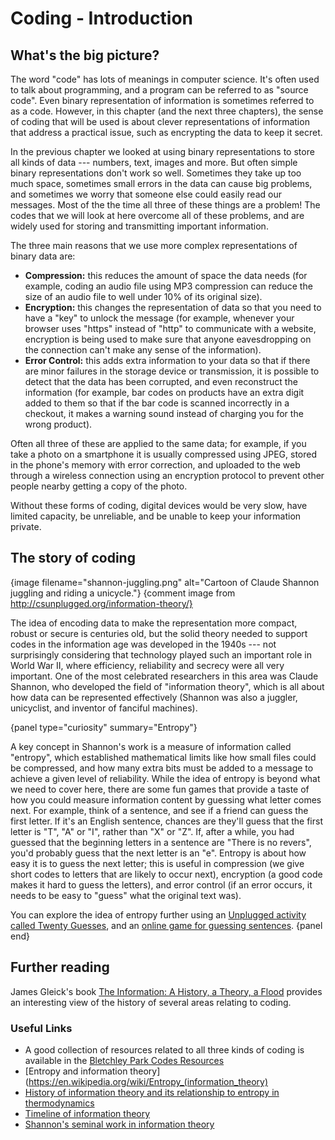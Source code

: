 # Coding - Introduction


## What's the big picture?

The word "code" has lots of meanings in computer science. It's often used to talk about programming, and a program can be referred to as "source code".
Even binary representation of information is sometimes referred to as a code.
However, in this chapter (and the next three chapters),
the sense of coding that will be used is about clever representations of information that address a practical issue,
such as encrypting the data to keep it secret.

In the previous chapter we looked at using binary representations to store all kinds of data --- numbers, text, images and more.
But often simple binary representations don't work so well.
Sometimes they take up too much space,
sometimes small errors in the data can cause big problems,
and sometimes we worry that someone else could easily read our messages.
Most of the the time all three of these things are a problem!
The codes that we will look at here overcome all of these problems, and are widely used for storing and transmitting important information.

The three main reasons that we use more complex representations of binary data are:
- **Compression:** this reduces the amount of space the data needs (for example, coding an audio file using MP3 compression can reduce the size of an audio file to well under 10% of its original size).
- **Encryption:** this changes the representation of data so that you need to have a "key" to unlock the message (for example, whenever your browser uses "https" instead of "http" to communicate with a website, encryption is being used to make sure that anyone eavesdropping on the connection can't make any sense of the information).
- **Error Control:** this adds extra information to your data so that if there are minor failures in the storage device or transmission, it is possible to detect that the data has been corrupted, and even reconstruct the information
(for example, bar codes on products have an extra digit added to them so that if the bar code is scanned incorrectly in a checkout,
it makes a warning sound instead of charging you for the wrong product).

Often all three of these are applied to the same data;
for example, if you take a photo on a smartphone it is usually compressed using JPEG,
stored in the phone's memory with error correction,
and uploaded to the web through a wireless connection using an encryption protocol to prevent other people nearby getting a copy of the photo.

Without these forms of coding, digital devices would be very slow, have limited capacity, be unreliable, and be unable to keep your information private.

## The story of coding

{image filename="shannon-juggling.png" alt="Cartoon of Claude Shannon juggling and riding a unicycle."}
{comment image from http://csunplugged.org/information-theory/}

The idea of encoding data to make the representation more compact, robust or secure is centuries old,
but the solid theory needed to support codes in the information age was developed in the 1940s --- not surprisingly considering that technology played such an important role in World War II, where efficiency, reliability and secrecy were all very important.
One of the most celebrated researchers in this area was Claude Shannon,
who developed the field of "information theory", which is all about how data can be represented effectively
(Shannon was also a juggler, unicyclist, and inventor of fanciful machines).

{panel type="curiosity" summary="Entropy"}

A key concept in Shannon's work is a measure of information called "entropy",
which established mathematical limits like how small files could be compressed,
and how many extra bits must be added to a message to achieve a given level of reliability.
While the idea of entropy is beyond what we need to cover here,
there are some fun games that provide a taste of how you could measure information content by guessing what letter comes next.
For example, think of a sentence, and see if a friend can guess the first letter.
If it's an English sentence, chances are they'll guess that the first letter is "T", "A" or "I", rather than "X" or "Z".
If, after a while, you had guessed that the beginning letters in a sentence are "There is no revers",
you'd probably guess that the next letter is an "e".
Entropy is about how easy it is to guess the next letter;
this is useful in compression (we give short codes to letters that are likely to occur next),
encryption (a good code makes it hard to guess the letters),
and error control (if an error occurs, it needs to be easy to "guess" what the original text was).

You can explore the idea of entropy further using an
[Unplugged activity called Twenty Guesses](http://csunplugged.org/information-theory),
and an [online game for guessing sentences](http://www.math.ucsd.edu/~crypto/java/ENTROPY).
{panel end}

## Further reading

James Gleick's book [The Information: A History, a Theory, a Flood](http://www.amazon.com/The-Information-History-Theory-Flood/dp/1400096235) provides an interesting view of the history of several areas relating to coding.

### Useful Links

- A good collection of resources related to all three kinds of coding is available in the [Bletchley Park Codes Resources](http://www.cimt.org.uk/resources/codes/)
- [Entropy and information theory](https://en.wikipedia.org/wiki/Entropy_(information_theory)
- [History of information theory and its relationship to entropy in thermodynamics](https://en.wikipedia.org/wiki/History_of_entropy#Information_theory)
- [Timeline of information theory](https://en.wikipedia.org/wiki/Timeline_of_information_theory)
- [Shannon's seminal work in information theory](https://en.wikipedia.org/wiki/A_Mathematical_Theory_of_Communication)
